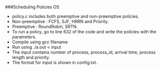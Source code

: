 ###Scheduling Policies OS
- policy.c includes both preemptive and non-preemptive policies.
- Non-preemptive : FCFS, SJF, HRRN and Priority.
- Preemptive : RoundRobin, SRTN.
- To run a policy, go to line 632 of the code and write the policies with the parameters.
- Compile using gcc filename
- Run using ./a.out < input
- The input contains number of process, process_id, arrival time, process length and priority.
- The format for input is shown in config.txt.
